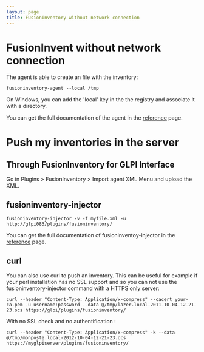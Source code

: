 ```yaml
---
layout: page
title: FUsionInventory without network connection
---
```


FusionInvent without network connection
=======================================

The agent is able to create an file with the inventory:

    fusioninventory-agent --local /tmp
    
On Windows, you can add the 'local' key in the the registry and associate it with a directory.

You can get the full documentation of the agent in the [reference](http://www.fusioninventory.org/documentation/references/) page.

Push my inventories in the server
=================================

Through FusionInventory for GLPI Interface
------------------------------------------

Go in Plugins > FusionInventory > Import agent XML Menu and upload the XML.

fusioninventory-injector
------------------------

    fusioninventory-injector -v -f myfile.xml -u http://glpi083/plugins/fusioninventory/

You can get the full documentation of fusioninventoy-injector in the [reference](http://www.fusioninventory.org/documentation/references/) page.

curl
----

You can also use curl to push an inventory. This can be useful for example if your perl installation has no SSL support and so you can not use the fusioninventory-injector command with a HTTPS only server:

    curl --header "Content-Type: Application/x-compress" --cacert your-ca.pem -u username:password --data @/tmp/lazer.local-2011-10-04-12-21-23.ocs https://glpi/plugins/fusioninventory/

With no SSL check and no authentification :

    curl --header "Content-Type: Application/x-compress" -k --data @/tmp/monposte.local-2012-10-04-12-21-23.ocs https://myglpiserver/plugins/fusioninventory/


